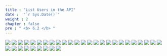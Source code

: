 ```yaml
---
title : "List Users in the API"
date :  "`r Sys.Date()`" 
weight : 2
chapter : false
pre : " <b> 6.2 </b> "
---
```


![](../../WorkShop2/06.identity/6.2.users-api/287.png?featherlight=false&width=50pc)
![](../../WorkShop2/06.identity/6.2.users-api/288.png?featherlight=false&width=50pc)
![](../../WorkShop2/06.identity/6.2.users-api/289.png?featherlight=false&width=50pc)
![](../../WorkShop2/06.identity/6.2.users-api/290.png?featherlight=false&width=50pc)
![](../../WorkShop2/06.identity/6.2.users-api/291.png?featherlight=false&width=50pc)
![](../../WorkShop2/06.identity/6.2.users-api/292.png?featherlight=false&width=50pc)
![](../../WorkShop2/06.identity/6.2.users-api/293.png?featherlight=false&width=50pc)
![](../../WorkShop2/06.identity/6.2.users-api/294.png?featherlight=false&width=50pc)
![](../../WorkShop2/06.identity/6.2.users-api/295.png?featherlight=false&width=50pc)
![](../../WorkShop2/06.identity/6.2.users-api/296.png?featherlight=false&width=50pc)
![](../../WorkShop2/06.identity/6.2.users-api/297.png?featherlight=false&width=50pc)
![](../../WorkShop2/06.identity/6.2.users-api/298.png?featherlight=false&width=50pc)
![](../../WorkShop2/06.identity/6.2.users-api/299.png?featherlight=false&width=50pc)
![](../../WorkShop2/06.identity/6.2.users-api/300.png?featherlight=false&width=50pc)
![](../../WorkShop2/06.identity/6.2.users-api/301.png?featherlight=false&width=50pc)
![](../../WorkShop2/06.identity/6.2.users-api/302.png?featherlight=false&width=50pc)
![](../../WorkShop2/06.identity/6.2.users-api/303.png?featherlight=false&width=50pc)
![](../../WorkShop2/06.identity/6.2.users-api/304.png?featherlight=false&width=50pc)
![](../../WorkShop2/06.identity/6.2.users-api/305.png?featherlight=false&width=50pc)
![](../../WorkShop2/06.identity/6.2.users-api/306.png?featherlight=false&width=50pc)
![](../../WorkShop2/06.identity/6.2.users-api/307.png?featherlight=false&width=50pc)
![](../../WorkShop2/06.identity/6.2.users-api/308.png?featherlight=false&width=50pc)
![](../../WorkShop2/06.identity/6.2.users-api/309.png?featherlight=false&width=50pc)
![](../../WorkShop2/06.identity/6.2.users-api/310.png?featherlight=false&width=50pc)
![](../../WorkShop2/06.identity/6.2.users-api/311.png?featherlight=false&width=50pc)
![](../../WorkShop2/06.identity/6.2.users-api/312.png?featherlight=false&width=50pc)
![](../../WorkShop2/06.identity/6.2.users-api/313.png?featherlight=false&width=50pc)
![](../../WorkShop2/06.identity/6.2.users-api/314.png?featherlight=false&width=50pc)
![](../../WorkShop2/06.identity/6.2.users-api/315.png?featherlight=false&width=50pc)
![](../../WorkShop2/06.identity/6.2.users-api/316.png?featherlight=false&width=50pc)
![](../../WorkShop2/06.identity/6.2.users-api/317.png?featherlight=false&width=50pc)
![](../../WorkShop2/06.identity/6.2.users-api/318.png?featherlight=false&width=50pc)
![](../../WorkShop2/06.identity/6.2.users-api/319.png?featherlight=false&width=50pc)
![](../../WorkShop2/06.identity/6.2.users-api/320.png?featherlight=false&width=50pc)